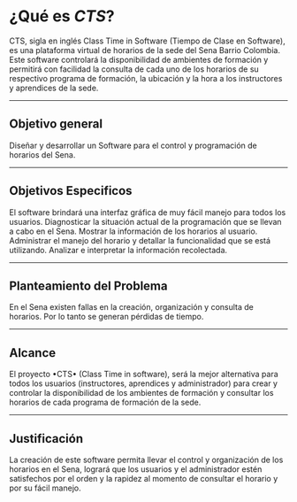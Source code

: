 # ¿Qué es *CTS*?

 CTS, sigla en inglés Class Time in Software (Tiempo de Clase en Software), es
una plataforma virtual de horarios de la sede del Sena Barrio Colombia. Este
software controlará la disponibilidad de ambientes de formación y permitirá con
facilidad la consulta de cada uno de los horarios de su respectivo programa de
formación, la ubicación y la hora a los instructores y aprendices de la sede. 

***


## Objetivo general

Diseñar y desarrollar un Software para el control y programación de horarios del Sena.

***


## Objetivos Especificos

El software brindará una interfaz gráfica de muy fácil manejo para todos los usuarios.
Diagnosticar la situación actual de la programación que se llevan a cabo en el Sena.
Mostrar la información de los horarios al usuario. 
Administrar el manejo del horario y detallar la funcionalidad que se está utilizando. 
Analizar e interpretar la información recolectada.

***


## Planteamiento del Problema

En el Sena existen fallas en la creación, organización y consulta de horarios.
Por lo tanto se generan pérdidas de tiempo.


***

## Alcance

El proyecto •CTS• (Class Time in software), será la mejor alternativa para todos los usuarios 
(instructores, aprendices y administrador) para crear y controlar la disponibilidad de los ambientes de formación
y consultar los horarios de cada programa de formación de la sede. 

***


## Justificación

La creación de este software permita llevar el control y organización de los horarios en el Sena, logrará que los usuarios 
y el administrador estén satisfechos por el orden y la rapidez al momento de consultar el horario y por su fácil manejo.
